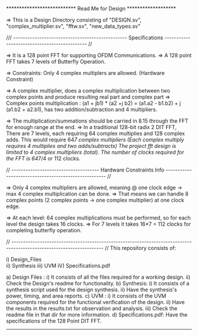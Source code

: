 ***************************  Read Me for Design  *******************

=>  This is a Design Directory consisting of "DESIGN.sv", "complex_multiplier.sv", "fftw.sv", "new_data_types.sv"

 /// ------------------------------------------------         Specifications  --------------------------------------------- //

 => It is a 128 point FFT for supporting OFDM Communications.
 => A 128 point FFT takes 7 levels of Butterfly Operation.

 => Constraints: Only 4 complex multiplers are allowed. (Hardware Constraint)

 => A complex multiplier, does a complex multiplication between two complex points and produce resulting real part and complex part
 => Complex points multiplication : (a1 + jb1) * (a2 +j b2) = (a1.a2 - b1.b2) + j (a1.b2 + a2.b1), has two addition/subtraction and 4 multipliers.

 => The multiplication/summations should be carried in 8.15 through the FFT for enough range at the end.
 => In a traditional 128-bit radix 2 DIT FFT, There are 7 levels, each requiring 64 complex multiplies and 128 complex adds. This would require 64*7 complex multipliers (Each complex multiply requires 4 
  multiplies and two adds/subtracts) The project fft design is limited to 4 complex multipliers (total). The 
  number of clocks required for the FFT is 64*7/4 or 112 clocks.

 // ------------------------------------- Hardware Constraints Info ----------------------------------------------------- //

 => Only 4 complex multipliers are allowed, meaning @ one clock edge -> max 4 complex multiplication can be done.
 => That means we can handle 8 complex points (2 complex points -> one complex multiplier) at one clock edge.

 => At each level: 64 complex multiplications must be performed, so for each level the design takes 16 clocks.
 => For 7 levels it takes 16*7 = 112 clocks for completing butterfly operation.

// --------------------------------------------------------------------------------------------------------------------- //
This repository consists of:

i) Design_Files  
ii) Synthesis
iii) UVM
iV) Specifications.pdf

a) Design Files : 
       i)   It consists of all the files required for a working design.
       ii)  Check the Design's readme for functionality.
b) Synthesis: 
       i)   It consists of a synthesis script used for the design synthesis.
       ii)  Have the synthesis's power, timing, and area reports.
c) UVM :
       i) It consists of the UVM components required for the functional verification of the design.
       ii) Have the results in the results.txt for observation and analysis.
       iii) Check the readme file in that dir for more information.
d) Specifications.pdf: Have the specifications of the 128 Point DIT FFT.



*********************************************************************************************************************************
